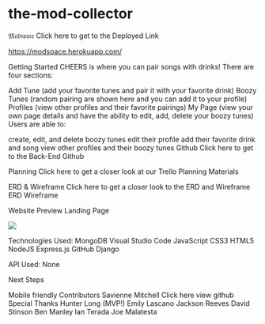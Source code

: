 # the-mod-collector
𝔐𝔬𝔡𝔰𝔭𝔞𝔠𝔢
Click here to get to the Deployed Link  

https://modspace.herokuapp.com/

Getting Started
CHEERS is where you can pair songs with drinks! There are four sections:

Add Tune (add your favorite tunes and pair it with your favorite drink)
Boozy Tunes (random pairing are shown here and you can add it to your profile)
Profiles (view other profiles and their favorite pairings)
My Page (view your own page details and have the ability to edit, add, delete your boozy tunes)
Users are able to:

create, edit, and delete boozy tunes
edit their profile
add their favorite drink and song
view other profiles and their boozy tunes
Github
Click here to get to the Back-End Github

Planning
Click here to get a closer look at our Trello Planning Materials

ERD & Wireframe
Click here to get a closer look to the ERD and Wireframe
ERD Wireframe

Website Preview
Landing Page

 <image src= 'main_app/static/images/Screen Shot 2022-08-12 at 8.59.28 AM.png'/>

Technologies Used:
MongoDB Visual Studio Code JavaScript CSS3 HTML5 NodeJS Express.js GitHub Django

API Used:
None

Next Steps
 
 Mobile friendly
Contributors
Savienne Mitchell Click here view github
Special Thanks
Hunter Long (MVP!)
Emily Lascano
Jackson Reeves
David Stinson
Ben Manley
Ian Terada
Joe Malatesta